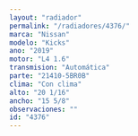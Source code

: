 ```yaml
---
layout: "radiador"
permalink: "/radiadores/4376/"
marca: "Nissan"
modelo: "Kicks"
ano: "2019"
motor: "L4 1.6"
transmision: "Automática"
parte: "21410-5BR0B"
clima: "Con clima"
alto: "20 1/16"
ancho: "15 5/8"
observaciones: ""
id: "4376"
---
```


